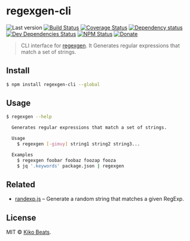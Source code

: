 # regexgen-cli

![Last version](https://img.shields.io/github/tag/Kikobeats/regexgen-cli.svg?style=flat-square)
[![Build Status](https://img.shields.io/travis/Kikobeats/regexgen-cli/master.svg?style=flat-square)](https://travis-ci.org/Kikobeats/regexgen-cli)
[![Coverage Status](https://img.shields.io/coveralls/Kikobeats/regexgen-cli.svg?style=flat-square)](https://coveralls.io/github/Kikobeats/regexgen-cli)
[![Dependency status](https://img.shields.io/david/Kikobeats/regexgen-cli.svg?style=flat-square)](https://david-dm.org/Kikobeats/regexgen-cli)
[![Dev Dependencies Status](https://img.shields.io/david/dev/Kikobeats/regexgen-cli.svg?style=flat-square)](https://david-dm.org/Kikobeats/regexgen-cli#info=devDependencies)
[![NPM Status](https://img.shields.io/npm/dm/regexgen-cli.svg?style=flat-square)](https://www.npmjs.org/package/regexgen-cli)
[![Donate](https://img.shields.io/badge/donate-paypal-blue.svg?style=flat-square)](https://paypal.me/Kikobeats)

> CLI interface for [regexgen](https://github.com/devongovett/regexgen). It Generates regular expressions that match a set of strings.

## Install

```bash
$ npm install regexgen-cli --global
```

## Usage

```bash
$ regexgen --help

  Generates regular expressions that match a set of strings.

  Usage
    $ regexgen [-gimuy] string1 string2 string3...

  Examples
    $ regexgen foobar foobaz foozap fooza
    $ jq '.keywords' package.json | regexgen
```

## Related

- [randexp.js](https://github.com/fent/randexp.js) – Generate a random string that matches a given RegExp.

## License

MIT © [Kiko Beats](https://github.com/Kikobeats).
